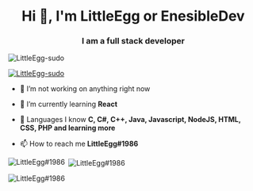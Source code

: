 <h1 align="center">Hi 👋, I'm LittleEgg or EnesibleDev</h1>
<h3 align="center">I am a full stack developer</h3>

<p align="left"> <img src="https://komarev.com/ghpvc/?username=LittleEgg-sudo&label=Profile%20views&color=0e75b6&style=flat" alt="LittleEgg-sudo" /> </p>

<p align="left"> <a href="https://github.com/ryo-ma/github-profile-trophy"><img src="https://github-profile-trophy.vercel.app/?username=LittleEgg-sudo" alt="LittleEgg-sudo" /></a> </p>

- 🔭 I’m not working on anything right now

- 🌱 I’m currently learning **React**

- 💬 Languages I know **C, C#, C++, Java, Javascript, NodeJS, HTML, CSS, PHP and learning more**

- 📫 How to reach me **LittleEgg#1986**

<p><img align="left" src="https://github-readme-stats.vercel.app/api/top-langs?username=LittleEgg#1986&show_icons=true&locale=en&layout=compact" alt="LittleEgg#1986" /></p>

<p>&nbsp;<img align="center" src="https://github-readme-stats.vercel.app/api?username=LittleEgg#1986&show_icons=true&locale=en" alt="LittleEgg#1986" /></p>

<p><img align="center" src="https://github-readme-streak-stats.herokuapp.com/?user=LittleEgg#1986&" alt="LittleEgg#1986" /></p>

